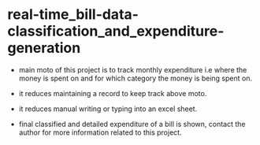 # real-time_bill-data-classification_and_expenditure-generation
* main moto of this project is to track monthly expenditure i.e where the money is spent on and for which category the money is being spent on.
* it reduces maintaining a record to keep track above moto.
* it reduces manual writing or typing into an excel sheet.

* final classified and detailed expenditure of a bill is shown,
contact the author for more information related to this project.

